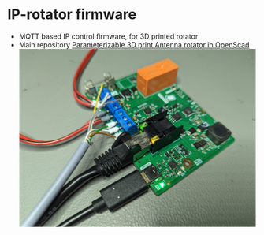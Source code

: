 # IP-rotator firmware
- MQTT based IP control firmware, for 3D printed rotator
- Main repository [Parameterizable 3D print Antenna rotator in OpenScad](https://github.com/ok1hra/gyrotator)
![ip-rotator](ip-rotator.jpg)

